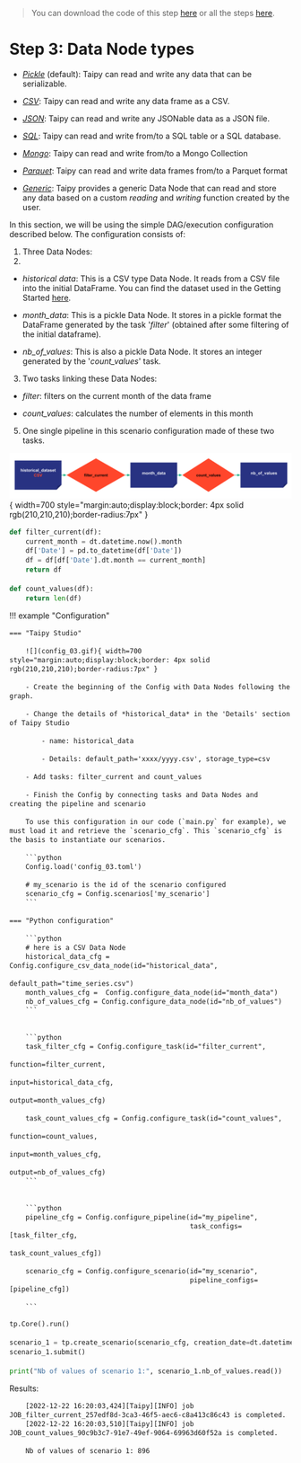 > You can download the code of this step [here](../src/step_04.py) or all the steps [here](https://github.com/Avaiga/taipy-getting-started-core/tree/develop/src).

# Step 3: Data Node types

- *[Pickle](https://docs.taipy.io/en/latest/manuals/core/config/data-node-config/#pickle)* (default): Taipy can read and write any data that can be serializable.

- *[CSV](https://docs.taipy.io/en/latest/manuals/core/config/data-node-config/#csv)*: Taipy can read and write any data frame as a CSV.

- *[JSON](https://docs.taipy.io/en/latest/manuals/core/config/data-node-config/#json)*: Taipy can read and write any JSONable data as a JSON file.

- *[SQL](https://docs.taipy.io/en/latest/manuals/core/config/data-node-config/#sql)*: Taipy can read and write from/to a SQL table or a SQL database.

- *[Mongo](https://docs.taipy.io/en/latest/manuals/core/config/data-node-config/#mongo-collection)*: Taipy can read and write from/to a Mongo Collection

- *[Parquet](https://docs.taipy.io/en/latest/manuals/core/config/data-node-config/#parquet)*: Taipy can read and write data frames from/to a Parquet format

- *[Generic](https://docs.taipy.io/en/latest/manuals/core/config/data-node-config/#generic)*: Taipy provides a generic Data Node that can read and store any data based on a custom _reading_ and _writing_ function created by the user.

In this section, we will be using the simple DAG/execution configuration described below. The configuration consists of:

1. Three Data Nodes:
2. 
-   _historical data_: This is a CSV type Data Node. It reads from a CSV file into the initial DataFrame. You can find the dataset used in the Getting Started [here](https://github.com/Avaiga/taipy-getting-started-core/blob/develop/src/time_series.csv).

-   _month_data_: This is a pickle Data Node. It stores in a pickle format the  DataFrame generated by the task '_filter_' (obtained after some filtering of the initial dataframe).

-   _nb_of_values_: This is also a pickle Data Node. It stores an integer generated by the '_count_values_' task.  

3. Two tasks linking these Data Nodes:

-   _filter_: filters on the current month of the data frame

-   _count_values_: calculates the number of elements in this month

5. One single pipeline in this scenario configuration made of these two tasks.


![](config_03.svg){ width=700 style="margin:auto;display:block;border: 4px solid rgb(210,210,210);border-radius:7px" }

```python
def filter_current(df):
    current_month = dt.datetime.now().month
    df['Date'] = pd.to_datetime(df['Date']) 
    df = df[df['Date'].dt.month == current_month]
    return df

def count_values(df):
    return len(df)
```

!!! example "Configuration"

    === "Taipy Studio"

        ![](config_03.gif){ width=700 style="margin:auto;display:block;border: 4px solid rgb(210,210,210);border-radius:7px" }

        - Create the beginning of the Config with Data Nodes following the graph.
       
        - Change the details of *historical_data* in the 'Details' section of Taipy Studio
        
            - name: historical_data
                
            - Details: default_path='xxxx/yyyy.csv', storage_type=csv
                
        - Add tasks: filter_current and count_values
        
        - Finish the Config by connecting tasks and Data Nodes and creating the pipeline and scenario

        To use this configuration in our code (`main.py` for example), we must load it and retrieve the `scenario_cfg`. This `scenario_cfg` is the basis to instantiate our scenarios.

        ```python
        Config.load('config_03.toml')

        # my_scenario is the id of the scenario configured
        scenario_cfg = Config.scenarios['my_scenario']
        ```

    === "Python configuration"

        ```python
        # here is a CSV Data Node
        historical_data_cfg = Config.configure_csv_data_node(id="historical_data",
                                                             default_path="time_series.csv")
        month_values_cfg =  Config.configure_data_node(id="month_data")
        nb_of_values_cfg = Config.configure_data_node(id="nb_of_values")
        ```


        ```python
        task_filter_cfg = Config.configure_task(id="filter_current",
                                                         function=filter_current,
                                                         input=historical_data_cfg,
                                                         output=month_values_cfg)

        task_count_values_cfg = Config.configure_task(id="count_values",
                                                         function=count_values,
                                                         input=month_values_cfg,
                                                         output=nb_of_values_cfg)
        ```


        ```python
        pipeline_cfg = Config.configure_pipeline(id="my_pipeline",
                                                 task_configs=[task_filter_cfg,
                                                               task_count_values_cfg])

        scenario_cfg = Config.configure_scenario(id="my_scenario",
                                                 pipeline_configs=[pipeline_cfg])

        ```


```python
tp.Core().run()

scenario_1 = tp.create_scenario(scenario_cfg, creation_date=dt.datetime(2022,10,7), name="Scenario 2022/10/7")
scenario_1.submit()

print("Nb of values of scenario 1:", scenario_1.nb_of_values.read())
```
Results:
```
    [2022-12-22 16:20:03,424][Taipy][INFO] job JOB_filter_current_257edf8d-3ca3-46f5-aec6-c8a413c86c43 is completed.
    [2022-12-22 16:20:03,510][Taipy][INFO] job JOB_count_values_90c9b3c7-91e7-49ef-9064-69963d60f52a is completed.
    
    Nb of values of scenario 1: 896
```
